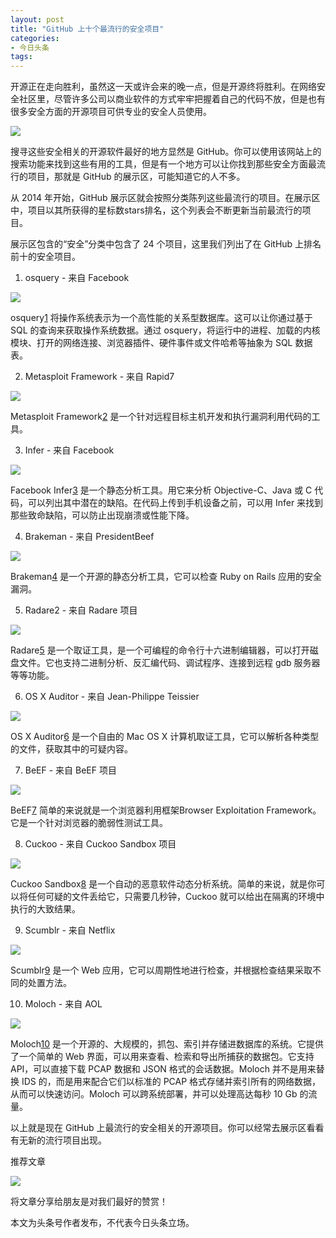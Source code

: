 ```yaml
---
layout: post
title: "GitHub 上十个最流行的安全项目"
categories:
- 今日头条
tags:
---
```

开源正在走向胜利，虽然这一天或许会来的晚一点，但是开源终将胜利。在网络安全社区里，尽管许多公司以商业软件的方式牢牢把握着自己的代码不放，但是也有很多安全方面的开源项目可供专业的安全人员使用。

![](http://p3.pstatp.com/large/e2100011c67ca3b2156)

搜寻这些安全相关的开源软件最好的地方显然是 GitHub。你可以使用该网站上的搜索功能来找到这些有用的工具，但是有一个地方可以让你找到那些安全方面最流行的项目，那就是 GitHub 的展示区，可能知道它的人不多。

从 2014 年开始，GitHub 展示区就会按照分类陈列这些最流行的项目。在展示区中，项目以其所获得的星标数stars排名，这个列表会不断更新当前最流行的项目。

展示区包含的“安全”分类中包含了 24 个项目，这里我们列出了在 GitHub 上排名前十的安全项目。

1. osquery - 来自 Facebook

![](http://p1.pstatp.com/large/e2100011c688f8979d1)

osquery[1] 将操作系统表示为一个高性能的关系型数据库。这可以让你通过基于 SQL 的查询来获取操作系统数据。通过 osquery，将运行中的进程、加载的内核模块、打开的网络连接、浏览器插件、硬件事件或文件哈希等抽象为 SQL 数据表。

2. Metasploit Framework - 来自 Rapid7

![](http://p3.pstatp.com/large/e1900087de791288056)

Metasploit Framework[2] 是一个针对远程目标主机开发和执行漏洞利用代码的工具。

3. Infer - 来自 Facebook

![](http://p3.pstatp.com/large/e2100011c6951816b73)

Facebook Infer[3] 是一个静态分析工具。用它来分析 Objective-C、Java 或 C 代码，可以列出其中潜在的缺陷。在代码上传到手机设备之前，可以用 Infer 来找到那些致命缺陷，可以防止出现崩溃或性能下降。

4. Brakeman - 来自 PresidentBeef

![](http://p2.pstatp.com/large/e1f000130b126b94d6b)

Brakeman[4] 是一个开源的静态分析工具，它可以检查 Ruby on Rails 应用的安全漏洞。

5. Radare2 - 来自 Radare 项目

![](http://p9.pstatp.com/large/e16000136b908403674)

Radare[5] 是一个取证工具，是一个可编程的命令行十六进制编辑器，可以打开磁盘文件。它也支持二进制分析、反汇编代码、调试程序、连接到远程 gdb 服务器等等功能。

6. OS X Auditor - 来自 Jean-Philippe Teissier

![](http://p1.pstatp.com/large/e16000136baace8be5c)

OS X Auditor[6] 是一个自由的 Mac OS X 计算机取证工具，它可以解析各种类型的文件，获取其中的可疑内容。

7. BeEF - 来自 BeEF 项目

![](http://p3.pstatp.com/large/e1f000130b20a7d2869)

BeEF[7] 简单的来说就是一个浏览器利用框架Browser Exploitation Framework。它是一个针对浏览器的脆弱性测试工具。

8. Cuckoo - 来自 Cuckoo Sandbox 项目

![](http://p1.pstatp.com/large/e1f000130b3f19d2fb4)

Cuckoo Sandbox[8] 是一个自动的恶意软件动态分析系统。简单的来说，就是你可以将任何可疑的文件丢给它，只需要几秒钟，Cuckoo 就可以给出在隔离的环境中执行的大致结果。

9. Scumblr - 来自 Netflix

![](http://p3.pstatp.com/large/e1e0001558b78e81ace)

Scumblr[9] 是一个 Web 应用，它可以周期性地进行检查，并根据检查结果采取不同的处置方法。

10. Moloch - 来自 AOL

![](http://p1.pstatp.com/large/e1b0001358fc9a47cf2)

Moloch[10] 是一个开源的、大规模的，抓包、索引并存储进数据库的系统。它提供了一个简单的 Web 界面，可以用来查看、检索和导出所捕获的数据包。它支持 API，可以直接下载 PCAP 数据和 JSON 格式的会话数据。Moloch 并不是用来替换 IDS 的，而是用来配合它们以标准的 PCAP 格式存储并索引所有的网络数据，从而可以快速访问。Moloch 可以跨系统部署，并可以处理高达每秒 10 Gb 的流量。

以上就是现在 GitHub 上最流行的安全相关的开源项目。你可以经常去展示区看看有无新的流行项目出现。

[1]: https://github.com/facebook/osquery

[2]: https://github.com/rapid7/metasploit-framework

[3]: https://github.com/facebook/infer

[4]: https://github.com/presidentbeef/brakeman

[5]: https://github.com/radare/radare2

[6]: https://github.com/jipegit/OSXAuditor

[7]: https://github.com/beefproject/beef

[8]: https://github.com/cuckoosandbox/cuckoo

[9]: https://github.com/Netflix/Scumblr

[10]: https://github.com/aol/moloch

推荐文章

![](http://p1.pstatp.com/large/e0f000a63e236002eae)

将文章分享给朋友是对我们最好的赞赏！

本文为头条号作者发布，不代表今日头条立场。